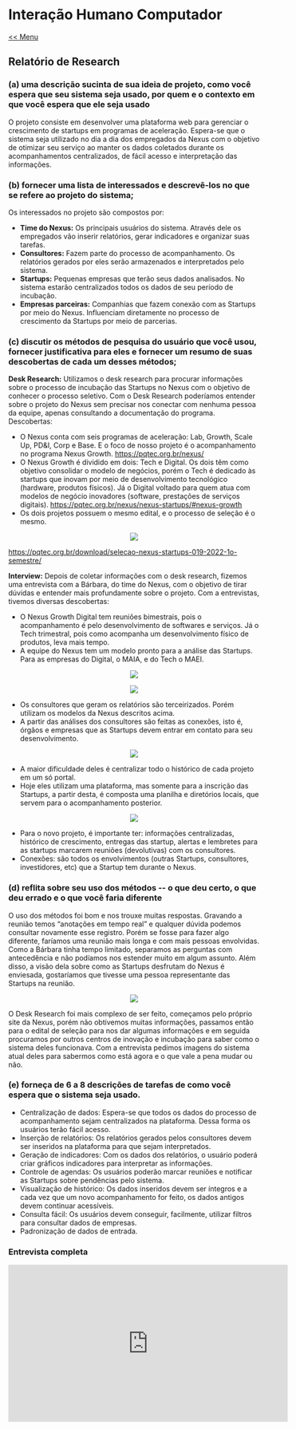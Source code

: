 ﻿# Interação Humano Computador
[<< Menu](../README.md)

## **Relatório de Research**

### **(a) uma descrição sucinta de sua ideia de projeto, como você espera que seu sistema seja usado, por quem e o contexto em que você espera que ele seja usado**

O projeto consiste em desenvolver uma plataforma web para gerenciar o crescimento de startups em programas de aceleração. Espera-se que o sistema seja utilizado no dia a dia dos empregados da Nexus com o objetivo de otimizar seu serviço ao manter os dados coletados durante os acompanhamentos centralizados, de fácil acesso e interpretação das informações.

### **(b) fornecer uma lista de interessados ​​e descrevê-los no que se refere ao projeto do sistema;**

Os interessados no projeto são compostos por:

* **Time do Nexus:** Os principais usuários do sistema. Através dele os empregados vão inserir relatórios, gerar indicadores e organizar suas tarefas.
* **Consultores:** Fazem parte do processo de acompanhamento. Os relatórios gerados por eles serão armazenados e interpretados pelo sistema.
* **Startups:** Pequenas empresas que terão seus dados analisados. No sistema estarão centralizados todos os dados de seu período de incubação. 
* **Empresas parceiras:** Companhias que fazem conexão com as Startups por meio do Nexus. Influenciam diretamente no processo de crescimento da Startups por meio de parcerias.

### **(c) discutir os métodos de pesquisa do usuário que você usou, fornecer justificativa para eles e fornecer um resumo de suas descobertas de cada um desses métodos;**

**Desk Research:** Utilizamos o desk research para procurar informações sobre o processo de incubação das Startups no Nexus com o objetivo de conhecer o processo seletivo. Com o Desk Research poderíamos entender sobre o projeto do Nexus sem precisar nos conectar com nenhuma pessoa da equipe, apenas consultando a documentação do programa. Descobertas:

* O Nexus conta com seis programas de aceleração: Lab, Growth, Scale Up, PD&I, Corp e Base. E o foco de nosso projeto é o acompanhamento no programa Nexus Growth. https://pqtec.org.br/nexus/
* O Nexus Growth é dividido em dois: Tech e Digital. Os dois têm como objetivo consolidar o modelo de negócios, porém o Tech é dedicado às startups que inovam por meio de desenvolvimento tecnológico (hardware, produtos físicos). Já o Digital voltado para quem atua com modelos de negócio inovadores (software, prestações de serviços digitais). <https://pqtec.org.br/nexus/nexus-startups/#nexus-growth>
* Os dois projetos possuem o mesmo edital, e o processo de seleção é o mesmo. 

<p align="center">
  <img src="./img/research/etapas-processo.png"/>
</p>

<https://pqtec.org.br/download/selecao-nexus-startups-019-2022-1o-semestre/>

**Interview:** Depois de coletar informações com o desk research, fizemos uma entrevista com a Bárbara, do time do Nexus, com o objetivo de tirar dúvidas e entender mais profundamente sobre o projeto. Com a entrevistas, tivemos diversas descobertas:

* O Nexus Growth Digital tem reuniões bimestrais, pois o acompanhamento é pelo desenvolvimento de softwares e serviços. Já o Tech trimestral, pois como acompanha um desenvolvimento físico de produtos, leva mais tempo.
* A equipe do Nexus tem um modelo pronto para a análise das Startups. Para as empresas do Digital, o MAIA, e do Tech o MAEI.

<p align="center">
  <img src="./img/research/maia.png"/>
</p>

<p align="center">
  <img src="./img/research/maei.png"/>
</p>

* Os consultores que geram os relatórios são terceirizados. Porém utilizam os modelos da Nexus descritos acima.
* A partir das análises dos consultores são feitas as conexões, isto é, órgãos e empresas que as Startups devem entrar em contato para seu desenvolvimento.

<p align="center">
  <img src="./img/research/conexoes.png"/>
</p>

* A maior dificuldade deles é centralizar todo o histórico de cada projeto em um só portal.
* Hoje eles utilizam uma plataforma, mas somente para a inscrição das Startups, a partir desta, é composta uma planilha e diretórios locais, que servem para o acompanhamento posterior.

<p align="center">
  <img src="./img/research/sistema-atual.png"/>
</p>

* Para o novo projeto, é importante ter: informações centralizadas, histórico de crescimento, entregas das startup, alertas e lembretes para as startups marcarem reuniões (devolutivas) com os consultores.
* Conexões: são todos os envolvimentos (outras Startups, consultores, investidores, etc) que a Startup tem durante o Nexus.

### **(d) reflita sobre seu uso dos métodos -- o que deu certo, o que deu errado e o que você faria diferente**

O uso dos métodos foi bom e nos trouxe muitas respostas. Gravando a reunião temos “anotações em tempo real” e qualquer dúvida podemos consultar novamente esse registro. Porém se fosse para fazer algo diferente, faríamos uma reunião mais longa e com mais pessoas envolvidas. Como a Bárbara tinha tempo limitado, separamos as perguntas com antecedência e não podíamos nos estender muito em algum assunto. Além disso, a visão dela sobre como as Startups desfrutam do Nexus é enviesada, gostaríamos que tivesse uma pessoa representante das Startups na reunião. 

<p align="center">
  <img src="./img/research/perguntas.png"/>
</p>

O Desk Research foi mais complexo de ser feito, começamos pelo próprio site da Nexus, porém não obtivemos muitas informações, passamos então para o edital de seleção para nos dar algumas informações e em seguida procuramos por outros centros de inovação e incubação para saber como o sistema deles funcionava. Com a entrevista pedimos imagens do sistema atual deles para sabermos como está agora e o que vale a pena mudar ou não.

### **(e) forneça de 6 a 8 descrições de tarefas de como você espera que o sistema seja usado.**

* Centralização de dados: Espera-se que todos os dados do processo de acompanhamento sejam centralizados na plataforma. Dessa forma os usuários terão fácil acesso.
* Inserção de relatórios: Os relatórios gerados pelos consultores devem ser inseridos na plataforma para que sejam interpretados.
* Geração de indicadores: Com os dados dos relatórios, o usuário poderá criar gráficos indicadores para interpretar as informações.
* Controle de agendas: Os usuários poderão marcar reuniões e notificar as Startups sobre pendências pelo sistema.
* Visualização de histórico: Os dados inseridos devem ser íntegros e a cada vez que um novo acompanhamento for feito, os dados antigos devem continuar acessíveis.
* Consulta fácil: Os usuários devem conseguir, facilmente, utilizar filtros para consultar dados de empresas.
* Padronização de dados de entrada.

### **Entrevista completa**
<p align="center">  
  <iframe width="560" height="315" src="https://www.youtube.com/embed/DFc-A5jR-qo" title="YouTube video player" frameborder="0" allow="accelerometer; autoplay; clipboard-write; encrypted-media; gyroscope; picture-in-picture" allowfullscreen></iframe>
</p>